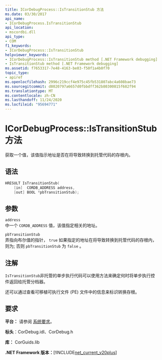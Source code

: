 ```yaml
---
title: ICorDebugProcess::IsTransitionStub 方法
ms.date: 03/30/2017
api_name:
- ICorDebugProcess.IsTransitionStub
api_location:
- mscordbi.dll
api_type:
- COM
f1_keywords:
- ICorDebugProcess::IsTransitionStub
helpviewer_keywords:
- ICorDebugProcess::IsTransitionStub method [.NET Framework debugging]
- IsTransitionStub method [.NET Framework debugging]
ms.assetid: f7653317-7e48-4163-be03-f50f1a4b0f70
topic_type:
- apiref
ms.openlocfilehash: 2996c219ccf4e975c45fb531807abc4a608bae73
ms.sourcegitcommit: d8020797a6657d0fbbdff362b80300815f682f94
ms.translationtype: MT
ms.contentlocale: zh-CN
ms.lasthandoff: 11/24/2020
ms.locfileid: "95694771"
---
```

# <a name="icordebugprocessistransitionstub-method"></a>ICorDebugProcess::IsTransitionStub 方法

获取一个值，该值指示地址是否在将导致转换到托管代码的存根内。  
  
## <a name="syntax"></a>语法  
  
```cpp  
HRESULT IsTransitionStub(  
    [in]  CORDB_ADDRESS address,  
    [out] BOOL *pbTransitionStub);  
```  
  
## <a name="parameters"></a>参数  

 `address`  
 中一个 `CORDB_ADDRESS` 值，该值指定相关的地址。  
  
 `pbTransitionStub`  
 弄指向布尔值的指针， `true` 如果指定的地址在将导致转换到托管代码的存根内，则为; 否则 `pbTransitionStub` 为 `false` 。  
  
## <a name="remarks"></a>注解  

 `IsTransitionStub`非托管的单步执行代码可以使用方法来确定何时将单步执行控件返回给托管分档器。  
  
 还可以通过查看可移植可执行文件 (PE) 文件中的信息来标识转换存根。  
  
## <a name="requirements"></a>要求  

 **平台：** 请参阅 [系统要求](../../get-started/system-requirements.md)。  
  
 **标头**：CorDebug.idl、CorDebug.h  
  
 **库：** CorGuids.lib  
  
 **.NET Framework 版本：**[!INCLUDE[net_current_v20plus](../../../../includes/net-current-v20plus-md.md)]
